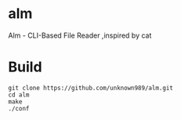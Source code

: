 # alm
Alm - CLI-Based File Reader ,inspired by cat

# Build
`git clone https://github.com/unknown989/alm.git`</br>
`cd alm`</br>
`make`</br>
`./conf`</br>
